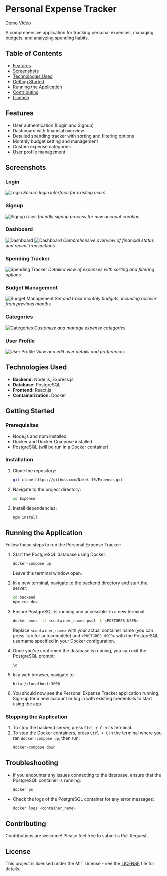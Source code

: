 # Personal Expense Tracker 
[Demo Video](#demo.mp4)

A comprehensive application for tracking personal expenses, managing budgets, and analyzing spending habits.

## Table of Contents
- [Features](#features)
- [Screenshots](#screenshots)
- [Technologies Used](#technologies-used)
- [Getting Started](#getting-started)
- [Running the Application](#running-the-application)
- [Contributing](#contributing)
- [License](#license)

## Features
- User authentication (Login and Signup)
- Dashboard with financial overview
- Detailed spending tracker with sorting and filtering options
- Monthly budget setting and management
- Custom expense categories
- User profile management

## Screenshots

### Login
![Login](frontend/public/login.png)
*Secure login interface for existing users*

### Signup
![Signup](frontend/public/signup.png)
*User-friendly signup process for new account creation*

### Dashboard
![Dashboard](frontend/public/dashboard.png)
![Dashboard](frontend/public/pieandlinechart.png)
*Comprehensive overview of financial status and recent transactions*

### Spending Tracker
![Spending Tracker](frontend/public/spending.png)
*Detailed view of expenses with sorting and filtering options*

### Budget Management
![Budget Management](frontend/public/budget.png)
*Set and track monthly budgets, including rollover from previous months*

### Categories
![Categories](frontend/public/category.png)
*Customize and manage expense categories*

### User Profile
![User Profile](frontend/public/user.png)
*View and edit user details and preferences*

## Technologies Used
- **Backend:** Node.js, Express.js
- **Database:** PostgreSQL
- **Frontend:** React.js
- **Containerization:** Docker

## Getting Started

### Prerequisites
- Node.js and npm installed
- Docker and Docker Compose installed
- PostgreSQL (will be run in a Docker container)

### Installation

1. Clone the repository:
   ```bash
   git clone https://github.com/Niket-10/Expense.git
   ```

2. Navigate to the project directory:
   ```bash
   cd Expense
   ```

3. Install dependencies:
   ```bash
   npm install
   ```

## Running the Application

Follow these steps to run the Personal Expense Tracker:

1. Start the PostgreSQL database using Docker:
   ```bash
   docker-compose up
   ```
   Leave this terminal window open.

2. In a new terminal, navigate to the backend directory and start the server:
   ```bash
   cd backend
   npm run dev
   ```

3. Ensure PostgreSQL is running and accessible. In a new terminal:
   ```bash
   docker exec -it <container_name> psql -U <POSTGRES_USER>
   ```
   Replace `<container_name>` with your actual container name (you can press Tab for autocomplete) and `<POSTGRES_USER>` with the PostgreSQL username specified in your Docker configuration.

4. Once you've confirmed the database is running, you can exit the PostgreSQL prompt:
   ```sql
   \q
   ```

5. In a web browser, navigate to:
   ```
   http://localhost:3000
   ```

6. You should now see the Personal Expense Tracker application running. Sign up for a new account or log in with existing credentials to start using the app.

### Stopping the Application

1. To stop the backend server, press `Ctrl + C` in its terminal.
2. To stop the Docker containers, press `Ctrl + C` in the terminal where you ran `docker-compose up`, then run:
   ```bash
   docker-compose down
   ```

## Troubleshooting

- If you encounter any issues connecting to the database, ensure that the PostgreSQL container is running:
  ```bash
  docker ps
  ```
- Check the logs of the PostgreSQL container for any error messages:
  ```bash
  docker logs <container_name>
  ```

## Contributing

Contributions are welcome! Please feel free to submit a Pull Request.

## License

This project is licensed under the MIT License - see the [LICENSE](LICENSE) file for details.

